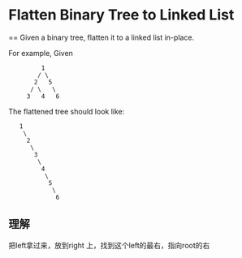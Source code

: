 # Flatten Binary Tree to Linked List
==
Given a binary tree, flatten it to a linked list in-place.

For example,
Given
```
         1
        / \
       2   5
      / \   \
     3   4   6
```
The flattened tree should look like:
```
   1
    \
     2
      \
       3
        \
         4
          \
           5
            \
             6
```

## 理解
把left拿过来，放到right 上，找到这个left的最右，指向root的右